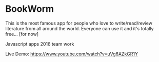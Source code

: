 # BookWorm

This is the most famous app for people who love to write/read/review literature from all around the world. Everyone can use it and it's totally free... [for now]

Javascript apps 2016 team work

Live Demo: https://www.youtube.com/watch?v=uVg6AZkGR1Y
